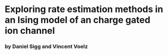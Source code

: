 # Exploring rate estimation methods in an Ising model of an charge gated ion channel

### by Daniel Sigg and Vincent Voelz
